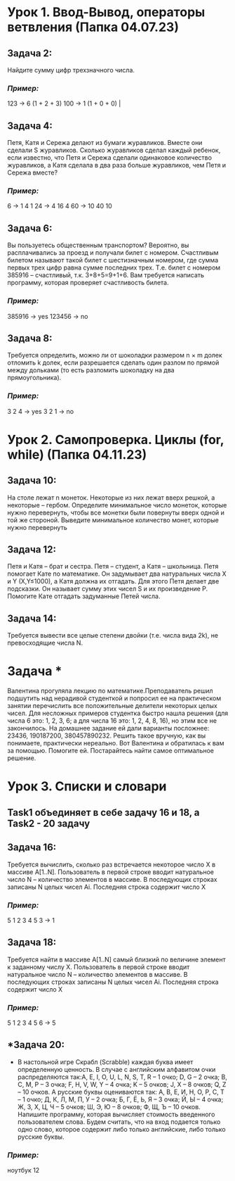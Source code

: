 # Урок 1. Ввод-Вывод, операторы ветвления (Папка 04.07.23)
## Задача 2: 
Найдите сумму цифр трехзначного числа.

### *Пример:*

123 -> 6 (1 + 2 + 3)
100 -> 1 (1 + 0 + 0) |

## Задача 4: 
Петя, Катя и Сережа делают из бумаги журавликов. Вместе они сделали S журавликов. Сколько журавликов сделал каждый ребенок, если известно, что Петя и Сережа сделали одинаковое количество журавликов, а Катя сделала в два раза больше журавликов, чем Петя и Сережа вместе?

### *Пример:*

6 -> 1  4  1
24 -> 4  16  4
    60 -> 10  40  10

## Задача 6: 
Вы пользуетесь общественным транспортом? Вероятно, вы расплачивались за проезд и получали билет с номером. Счастливым билетом называют такой билет с шестизначным номером, где сумма первых трех цифр равна сумме последних трех. Т.е. билет с номером 385916 – счастливый, т.к. 3+8+5=9+1+6. Вам требуется написать программу, которая проверяет счастливость билета.

### *Пример:*

385916 -> yes
123456 -> no

## Задача 8: 
Требуется определить, можно ли от шоколадки размером n × m долек отломить k долек, если разрешается сделать один разлом по прямой между дольками (то есть разломить шоколадку на два прямоугольника).

### *Пример:*

3 2 4 -> yes
3 2 1 -> no

# Урок 2. Самопроверка. Циклы (for, while) (Папка 04.11.23)
## Задача 10: 
На столе лежат n монеток. Некоторые из них лежат вверх решкой, а некоторые – гербом. Определите минимальное число монеток, которые нужно перевернуть, чтобы все монетки были повернуты вверх одной и той же стороной. Выведите минимальное количество монет, которые нужно перевернуть

## Задача 12: 
Петя и Катя – брат и сестра. Петя – студент, а Катя – школьница. Петя помогает Кате по математике. Он задумывает два натуральных числа X и Y (X,Y≤1000), а Катя должна их отгадать. Для этого Петя делает две подсказки. Он называет сумму этих чисел S и их произведение P. Помогите Кате отгадать задуманные Петей числа.

## Задача 14: 
Требуется вывести все целые степени двойки (т.е. числа вида 2k), не превосходящие числа N.

# Задача *
Валентина прогуляла лекцию по математике.Преподаватель решил подшутить над нерадивой студенткой и попросил ее на практическом занятии перечислить все положительные делители некоторых целых чисел. Для несложных примеров студентка быстро нашла решения (для числа 6 это: 1, 2, 3, 6; а для числа 16 это: 1, 2, 4, 8, 16), но этим все не закончилось. На домашнее задание ей дали варианты посложнее: 23436, 190187200, 380457890232.
Решить такое вручную, как вы понимаете, практически нереально. Вот Валентина и обратилась к вам за помощью. Помогите ей. Постарайтесь найти самое оптимальное решение.

# Урок 3. Списки и словари
## Task1 объединяет в себе задачу 16 и 18, а Task2 - 20 задачу

## Задача 16: 
Требуется вычислить, сколько раз встречается некоторое число X в массиве A[1..N]. Пользователь в первой строке вводит натуральное число N – количество элементов в массиве. В последующих  строках записаны N целых чисел Ai. Последняя строка содержит число X

### *Пример:*

5
    1 2 3 4 5
    3
    -> 1
## Задача 18: 
Требуется найти в массиве A[1..N] самый близкий по величине элемент к заданному числу X. Пользователь в первой строке вводит натуральное число N – количество элементов в массиве. В последующих  строках записаны N целых чисел Ai. Последняя строка содержит число X

### *Пример:*

5
    1 2 3 4 5
    6
    -> 5

## *Задача 20: 
* В настольной игре Скрабл (Scrabble) каждая буква имеет определенную ценность. В случае с английским алфавитом очки распределяются так:A, E, I, O, U, L, N, S, T, R – 1 очко; D, G – 2 очка; B, C, M, P – 3 очка; F, H, V, W, Y – 4 очка; K – 5 очков; J, X – 8 очков; Q, Z – 10 очков. А русские буквы оцениваются так: А, В, Е, И, Н, О, Р, С, Т – 1 очко; Д, К, Л, М, П, У – 2 очка; Б, Г, Ё, Ь, Я – 3 очка; Й, Ы – 4 очка; Ж, З, Х, Ц, Ч – 5 очков; Ш, Э, Ю – 8 очков; Ф, Щ, Ъ – 10 очков. Напишите программу, которая вычисляет стоимость введенного пользователем слова. Будем считать, что на вход подается только одно слово, которое содержит либо только английские, либо только русские буквы.

### *Пример:*

ноутбук
    12
